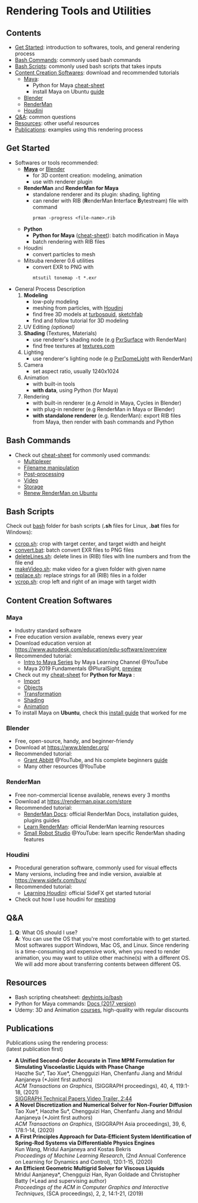 # **Rendering Tools and Utilities**
## Contents
- [Get Started](#get-started): introduction to softwares, tools, and general rendering process
- [Bash Commands](#bash-commands): commonly used bash commands
- [Bash Scripts](#bash-scripts): commonly used bash scripts that takes inputs
- [Content Creation Softwares](#content-creation-softwares): download and recommended tutorials
  - [Maya](#maya):
    - Python for Maya [cheat-sheet](py-maya-cheat-sheet.md)
    - install Maya on Ubuntu [guide](maya-install-ubuntu.md)
  - [Blender](#blender)
  - [RenderMan](#renderman)
  - [Houdini](#houdini)
- [Q&A](#qa): common questions
- [Resources](#resources): other useful resources
- [Publications](#publications): examples using this rendering process 

## Get Started
- Softwares or tools recommended:
  - **[Maya](#maya)** or [Blender](#blender)
    - for 3D content creation: modeling, animation
    - use with renderer plugin
  - **RenderMan** and **RenderMan for Maya**
    - standalone renderer and its plugin: shading, lighting
    - can render with RIB (**R**enderMan **I**nterface **B**ytestream) file with command
        ```
        prman -progress <file-name>.rib
        ```
  - **Python**
    - **Python for Maya** ([cheat-sheet](py-maya-cheat-sheet.md)): batch modification in Maya
    - batch rendering with RIB files
  - Houdini
    - convert particles to mesh
  - Mitsuba renderer 0.6 utilities
    - convert EXR to PNG with
      ```
      mtsutil tonemap -t *.exr
      ```
- General Process Description
  1. **Modeling**
     - low-poly modeling
     - meshing from particles, with [Houdini](#houdini)
     - find free 3D models at [turbosquid](https://www.turbosquid.com/), [sketchfab](https://sketchfab.com/feed)
     - find and follow tutorial for 3D modeling
  2. UV Editing *(optional)*
  3. **Shading** (Textures, Materials)
     - use renderer's shading node (e.g [PxrSurface](https://rmanwiki.pixar.com/display/REN24/PxrSurface) with RenderMan)
     - find free textures at [textures.com](https://www.textures.com/library)
  4. Lighting
     - use renderer's lighting node (e.g [PxrDomeLight](https://rmanwiki.pixar.com/display/REN24/PxrDomeLight) with RenderMan)
  5. Camera
     - set aspect ratio, usually 1240x1024
  6. Animation
     - with built-in tools
     - **with data**, using Python (for Maya)
  7. Rendering
     - with built-in renderer (e.g Arnold in Maya, Cycles in Blender)
     - with plug-in renderer (e.g RenderMan in Maya or Blender)
     - **with standalone renderer** (e.g. RenderMan): export RIB files from Maya, then render with bash commands and Python
    <!-- - convert particles to mesh, [quick guide](houdini-particles-to-mesh.md) -->

## Bash Commands
- Check out [cheat-sheet](cheat-sheet.md) for commonly used commands:
  - [Multiplexer](cheat-sheet.md#multiplexer)
  - [Filename manipulation](cheat-sheet.md#filename-manipulation)
  - [Post-processing](cheat-sheet.md#post-processing)
  - [Video](cheat-sheet.md#video)
  - [Storage](cheat-sheet.md#storage)
  - [Renew RenderMan on Ubuntu](cheat-sheet.md#renew-renderman)

## Bash Scripts
Check out [bash](bash) folder for bash scripts (**.sh** files for Linux, **.bat** files for Windows):
  - [ccrop.sh](bash/ccrop.sh): crop with target center, and target width and height
  - [convert.bat](bash/convert.bat): batch convert EXR files to PNG files
  - [deleteLines.sh](bash/deleteLines.sh): delete lines in (RIB) files with line numbers and from the file end
  - [makeVideo.sh](bash/makeVideo.sh): make video for a given folder with given name
  - [replace.sh](bash/replace.sh): replace strings for all (RIB) files in a folder
  - [vcrop.sh](bash/vcrop.sh): crop left and right of an image with target width

## Content Creation Softwares
### Maya
- Industry standard software
- Free education version available, renews every year
- Download education version at https://www.autodesk.com/education/edu-software/overview
- Recommended tutorial:
  - [Intro to Maya Series](https://www.youtube.com/watch?v=LJLo6MafPVM) by Maya Learning Channel @YouTube
  - Maya 2019 Fundamentals @PluralSight, [preview](https://www.youtube.com/watch?v=ez6GSrMtFYI)
- Check out my [cheat-sheet](py-maya-cheat-sheet.md) for **Python for Maya** :
  - [Import](py-maya-cheat-sheet.md#import)
  - [Objects](py-maya-cheat-sheet.md#objects)
  - [Transformation](py-maya-cheat-sheet.md#transformation)
  - [Shading](py-maya-cheat-sheet.md#shading)
  - [Animation](py-maya-cheat-sheet.md#animation)
- To install Maya on **Ubuntu**, check this [install guide](maya-install-ubuntu.md) that worked for me

### Blender
- Free, open-source, handy, and beginner-friendy
- Download at https://www.blender.org/
- Recommended tutorial:
  - [Grant Abbitt](https://www.youtube.com/channel/UCZFUrFoqvqlN8seaAeEwjlw) @YouTube, and his complete beginners [guide](https://www.youtube.com/watch?v=wNQYhbvTJi8)
  - Many other resources @YouTube

### RenderMan
- Free non-commercial license available, renews every 3 months
- Download at https://renderman.pixar.com/store
- Recommended tutorial:
  - [RenderMan Docs](https://rmanwiki.pixar.com/display/REN24/RenderMan): official RenderMan Docs, installation guides, plugins guides
  - [Learn RenderMan](https://renderman.pixar.com/learn): official RenderMan learning resources
  - [Small Robot Studio](https://www.youtube.com/channel/UCvRPmhwzn2pFdLes0vcTeJQ) @YouTube: learn specific RenderMan shading features

### Houdini
- Procedural generation software, commonly used for visual effects
- Many versions, including free and indie version, avaialble at https://www.sidefx.com/buy/
- Recommended tutorial:
  - [Learning Houdini](https://www.sidefx.com/learn/getting_started/): official SideFX get started tutorial
- Check out how I use houdini for [meshing](houdini-particles-to-mesh.md)

## Q&A
1. **Q**: What OS should I use? 
   <br> **A**: You can use the OS that you're most comfortable with to get started. Most softwares support Windows, Mac OS, and Linux. Since rendering is a time-consuming and expensive work, when you need to render animation, you may want to utilize other machine(s) with a different OS. We will add more about transferring contents between different OS.

## Resources 
- Bash scripting cheatsheet: [devhints.io/bash](https://devhints.io/bash)
- Python for Maya commands: [Docs (2017 version)](https://help.autodesk.com/cloudhelp/2017/ENU/Maya-Tech-Docs/CommandsPython)
- Udemy: 3D and Animation [courses](https://www.udemy.com/courses/design/3d-and-animation/), high-quality with regular discounts

## Publications
Publications using the rendering process:
<br>(latest publication first)
- **A Unified Second-Order Accurate in Time MPM Formulation for Simulating Viscoelastic Liquids with Phase Change**
  <br> Haozhe Su*, Tao Xue*, Chengguizi Han, Chenfanfu Jiang and Mridul Aanjaneya (*Joint first authors)
  <br> _ACM Transactions on Graphics_, (SIGGRAPH proceedings), 40, 4, 119:1-18, (2021)
  <br> [SIGGRAPH Technical Papers Video Trailer, 2:44](https://youtu.be/Ros7ZXqLbFg?t=164)
- **A Novel Discretization and Numerical Solver for Non-Fourier Diffusion**
  <br> Tao Xue*, Haozhe Su*, Chengguizi Han, Chenfanfu Jiang and Mridul Aanjaneya (*Joint first authors)
  <br> _ACM Transactions on Graphics_, (SIGGRAPH Asia proceedings), 39, 6, 178:1-14, (2020)
- **A First Principles Approach for Data-Efficient System Identification of Spring-Rod Systems via Differentiable Physics Engines**
   <br> Kun Wang, Mridul Aanjaneya and Kostas Bekris
   <br> _Proceedings of Machine Learning Research_, (2nd Annual Conference on Learning for Dynamics and Control), 120:1-15, (2020)
- **An Efficient Geometric Multigrid Solver for Viscous Liquids**
  <br> Mridul Aanjaneya*, Chengguizi Han, Ryan Goldade and Christopher Batty (*Lead and supervising author)
  <br> _Proceedings of the ACM in Computer Graphics and Interactive Techniques_, (SCA proceedings), 2, 2, 14:1-21, (2019)


